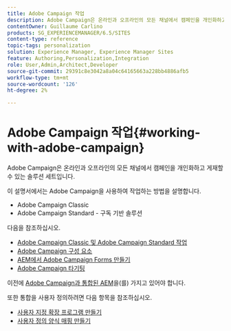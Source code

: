 ```yaml
---
title: Adobe Campaign 작업
description: Adobe Campaign은 온라인과 오프라인의 모든 채널에서 캠페인을 개인화하고 게재할 수 있는 솔루션 세트입니다.
contentOwner: Guillaume Carlino
products: SG_EXPERIENCEMANAGER/6.5/SITES
content-type: reference
topic-tags: personalization
solution: Experience Manager, Experience Manager Sites
feature: Authoring,Personalization,Integration
role: User,Admin,Architect,Developer
source-git-commit: 29391c8e3042a8a04c64165663a228bb4886afb5
workflow-type: tm+mt
source-wordcount: '126'
ht-degree: 2%

---
```


# Adobe Campaign 작업{#working-with-adobe-campaign}

Adobe Campaign은 온라인과 오프라인의 모든 채널에서 캠페인을 개인화하고 게재할 수 있는 솔루션 세트입니다.

이 설명서에서는 Adobe Campaign을 사용하여 작업하는 방법을 설명합니다.

* Adobe Campaign Classic
* Adobe Campaign Standard - 구독 기반 솔루션

다음을 참조하십시오.

* [Adobe Campaign Classic 및 Adobe Campaign Standard 작업](/help/sites-authoring/campaign.md)
* [Adobe Campaign 구성 요소](/help/sites-authoring/adobe-campaign-components.md)
* [AEM에서 Adobe Campaign Forms 만들기](/help/sites-authoring/adobe-campaign-forms.md)
* [Adobe Campaign 타기팅](/help/sites-authoring/target-adobe-campaign.md)

이전에 [Adobe Campaign과 통합된 AEM](/help/sites-administering/campaign.md)을(를) 가지고 있어야 합니다.

또한 통합을 사용자 정의하려면 다음 항목을 참조하십시오.

* [사용자 지정 확장 프로그램 만들기](/help/sites-developing/extending-campaign-extensions.md)
* [사용자 정의 양식 매핑 만들기](/help/sites-developing/extending-campaign-form-mapping.md)
